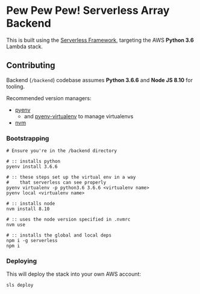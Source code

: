 Pew Pew Pew! Serverless Array Backend
===

This is built using the [Serverless Framework](https://serverless.com), targeting the AWS **Python 3.6** Lambda stack.

Contributing
---

Backend (`/backend`) codebase assumes **Python 3.6.6** and **Node JS 8.10** for tooling.

Recommended version managers:
- [pyenv](https://github.com/pyenv/pyenv)
    - and [pyenv-virtualenv](https://github.com/pyenv/pyenv-virtualenv) to manage virtualenvs
- [nvm](https://github.com/creationix/nvm)

### Bootstrapping

```
# Ensure you're in the /backend directory

# :: installs python
pyenv install 3.6.6

# :: these steps set up the virtual env in a way 
#    that serverless can see properly
pyenv virtualenv -p python3.6 3.6.6 <virtualenv name>
pyenv local <virtualenv name>

# :: installs node
nvm install 8.10

# :: uses the node version specified in .nvmrc
nvm use

# :: installs the global and local deps
npm i -g serverless
npm i
```

### Deploying

This will deploy the stack into your own AWS account:
```
sls deploy
```
